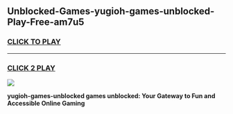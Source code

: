 
## Unblocked-Games-yugioh-games-unblocked-Play-Free-am7u5
<h3>
<a href="https://premium76.site?title=yugioh-games-unblocked&ref=10A">CLICK TO PLAY</a></h3>
<hr>

<h3>
<a href="https://premium76.site?title=yugioh-games-unblocked&ref=10A">CLICK 2 PLAY</a>
  
</h3>

<a href="https://premium76.site?title=yugioh-games-unblocked&ref=10A"><img src="https://clearcache.store/games.png"></a>


**yugioh-games-unblocked games unblocked: Your Gateway to Fun and Accessible Online Gaming**

